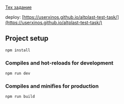 
[Тех задание](/тз.txt)

deploy: [https://userxinos.github.io/altplast-test-task/](https://userxinos.github.io/altplast-test-task/)


## Project setup
```
npm install
```

### Compiles and hot-reloads for development
```
npm run dev
```

### Compiles and minifies for production
```
npm run build
```

